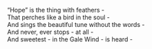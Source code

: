 “Hope” is the thing with feathers -  
That perches like a bird in the soul -  
And sings the beautiful tune without the words -  
And never, ever stops - at all -  
And sweetest - in the Gale Wind - is heard -  
